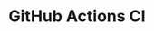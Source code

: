 # GitHub Actions CI





































































































































































































































































































































































































































































































































































































































































































































































































































































































































































































































































































































































































































































































































































































































































































































































































































































































































































































































































































































































































































































































































































































































































































































































































































































































































































































































































